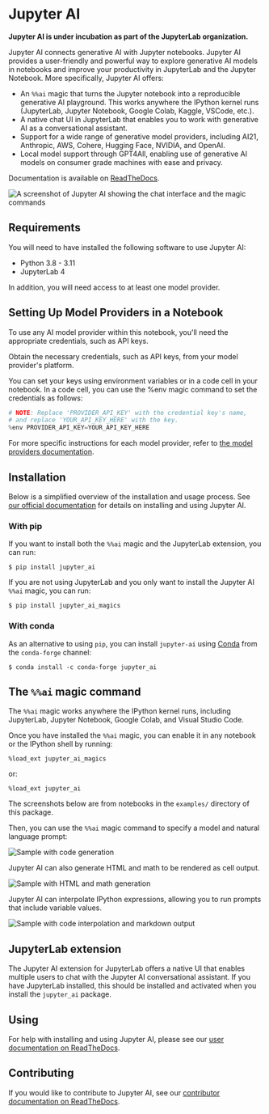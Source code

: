 # Jupyter AI

**Jupyter AI is under incubation as part of the JupyterLab organization.**

Jupyter AI connects generative AI with Jupyter notebooks. Jupyter AI provides a user-friendly
and powerful way to explore generative AI models in notebooks and improve your productivity
in JupyterLab and the Jupyter Notebook. More specifically, Jupyter AI offers:

* An `%%ai` magic that turns the Jupyter notebook into a reproducible generative AI playground.
  This works anywhere the IPython kernel runs (JupyterLab, Jupyter Notebook, Google Colab, Kaggle, VSCode, etc.).
* A native chat UI in JupyterLab that enables you to work with generative AI as a conversational assistant.
* Support for a wide range of generative model providers, including AI21, Anthropic, AWS, Cohere,
  Hugging Face, NVIDIA, and OpenAI.
* Local model support through GPT4All, enabling use of generative AI models on consumer grade machines
  with ease and privacy.

Documentation is available on [ReadTheDocs](https://jupyter-ai.readthedocs.io/en/latest/).

![A screenshot of Jupyter AI showing the chat interface and the magic commands](docs/source/_static/jupyter-ai-screenshot.png)

## Requirements

You will need to have installed the following software to use Jupyter AI:

- Python 3.8 - 3.11
- JupyterLab 4

In addition, you will need access to at least one model provider.

## Setting Up Model Providers in a Notebook

To use any AI model provider within this notebook, you'll need the appropriate credentials, such as API keys.

Obtain the necessary credentials, such as API keys, from your model provider's platform.

You can set your keys using environment variables or in a code cell in your notebook.
In a code cell, you can use the %env magic command to set the credentials as follows:

```python
# NOTE: Replace 'PROVIDER_API_KEY' with the credential key's name,
# and replace 'YOUR_API_KEY_HERE' with the key.
%env PROVIDER_API_KEY=YOUR_API_KEY_HERE
```

For more specific instructions for each model provider, refer to [the model providers documentation](https://jupyter-ai.readthedocs.io/en/latest/users/index.html#model-providers).

## Installation

Below is a simplified overview of the installation and usage process.
See [our official documentation](https://jupyter-ai.readthedocs.io/en/latest/users/index.html)
for details on installing and using Jupyter AI.

### With pip

If you want to install both the `%%ai` magic and the JupyterLab extension, you can run:

    $ pip install jupyter_ai

If you are not using JupyterLab and you only want to install the Jupyter AI `%%ai` magic, you can run:

    $ pip install jupyter_ai_magics


### With conda

As an alternative to using `pip`, you can install `jupyter-ai` using
[Conda](https://conda.io/projects/conda/en/latest/user-guide/install/index.html)
from the `conda-forge` channel:

    $ conda install -c conda-forge jupyter_ai

## The `%%ai` magic command

The `%%ai` magic works anywhere the IPython kernel runs, including JupyterLab, Jupyter Notebook, Google Colab, and Visual Studio Code.

Once you have installed the `%%ai` magic, you can enable it in any notebook or the IPython shell by running:

    %load_ext jupyter_ai_magics

or:

    %load_ext jupyter_ai

The screenshots below are from notebooks in the `examples/` directory of this package.

Then, you can use the `%%ai` magic command to specify a model and natural language prompt:

![Sample with code generation](./docs/source/_static/sample-code.png)

Jupyter AI can also generate HTML and math to be rendered as cell output.

![Sample with HTML and math generation](./docs/source/_static/sample-html-math.png)

Jupyter AI can interpolate IPython expressions, allowing you to run prompts
that include variable values.

![Sample with code interpolation and markdown output](./docs/source/_static/sample-markdown.png)

## JupyterLab extension

The Jupyter AI extension for JupyterLab offers a native UI that enables multiple users
to chat with the Jupyter AI conversational assistant. If you have JupyterLab installed,
this should be installed and activated when you install the `jupyter_ai` package.

## Using

For help with installing and using Jupyter AI, please see our
[user documentation on ReadTheDocs](https://jupyter-ai.readthedocs.io/en/latest/users/index.html).

## Contributing

If you would like to contribute to Jupyter AI, see our
[contributor documentation on ReadTheDocs](https://jupyter-ai.readthedocs.io/en/latest/contributors/index.html).

